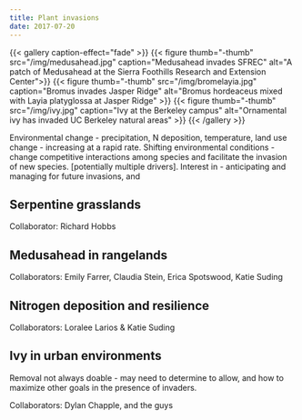 ```yaml
---
title: Plant invasions
date: 2017-07-20
---
```


{{< gallery caption-effect="fade" >}}
  {{< figure thumb="-thumb" src="/img/medusahead.jpg" caption="Medusahead invades SFREC" alt="A patch of Medusahead at the Sierra Foothills Research and Extension Center">}}
  {{< figure thumb="-thumb" src="/img/bromelayia.jpg" caption="Bromus invades Jasper Ridge" alt="Bromus hordeaceus mixed with Layia platyglossa at Jasper Ridge" >}}
  {{< figure thumb="-thumb" src="/img/ivy.jpg" caption="Ivy at the Berkeley campus" alt="Ornamental ivy has invaded UC Berkeley natural areas" >}}
{{< /gallery >}}

<!--more-->

Environmental change - precipitation, N deposition, temperature, land use change - increasing at a rapid rate. Shifting environmental conditions - change competitive interactions among species and facilitate the invasion of new species. [potentially multiple drivers]. Interest in - anticipating and managing for future invasions, and 

## Serpentine grasslands

Collaborator: Richard Hobbs

## Medusahead in rangelands

Collaborators: Emily Farrer, Claudia Stein, Erica Spotswood, Katie Suding
## Nitrogen deposition and resilience

Collaborators: Loralee Larios & Katie Suding
## Ivy in urban environments
Removal not always doable - may need to determine to allow, and how to maximize other goals in the presence of invaders. 

Collaborators: Dylan Chapple, and the guys
<!--more-->